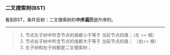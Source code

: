



### 二叉搜索树(BST)
看到BST，条件反射：二叉搜索树的**中序遍历**是升序的。

---


> 1. 节点左子树中所含节点的值都小于等于 当前节点的值；（左 << 根）
> 2. 节点右子树中所含节点的值都大于等于 当前节点的值； （右>> 根）
> 3. 左子树和右子树都是二叉搜索树；